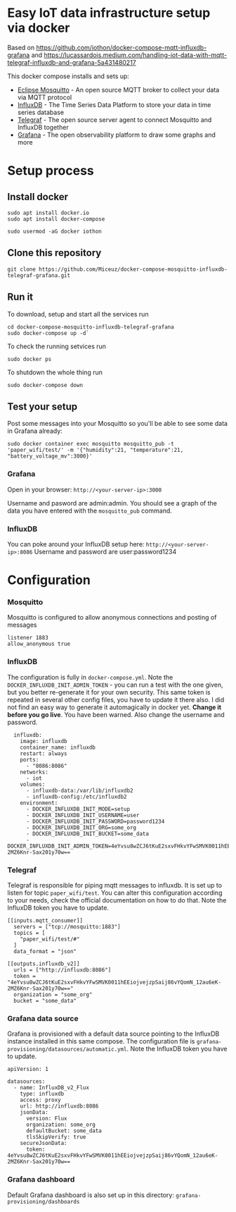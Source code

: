 # Easy IoT data infrastructure setup via docker

Based on https://github.com/iothon/docker-compose-mqtt-influxdb-grafana and https://lucassardois.medium.com/handling-iot-data-with-mqtt-telegraf-influxdb-and-grafana-5a431480217

This docker compose installs and sets up:
- [Eclipse Mosquitto](https://mosquitto.org) - An open source MQTT broker to collect your data via MQTT protocol
- [InfluxDB](https://www.influxdata.com/) - The Time Series Data Platform to store your data in time series database 
- [Telegraf](https://www.influxdata.com/time-series-platform/telegraf/) - The open source server agent to connect Mosquitto and InfluxDB together
- [Grafana](https://grafana.com/) - The open observability platform to draw some graphs and more

# Setup process
## Install docker

```
sudo apt install docker.io
sudo apt install docker-compose 
```

```
sudo usermod -aG docker iothon
```

## Clone this repository

```
git clone https://github.com/Miceuz/docker-compose-mosquitto-influxdb-telegraf-grafana.git
```

## Run it

To download, setup and start all the services run
```
cd docker-compose-mosquitto-influxdb-telegraf-grafana
sudo docker-compose up -d`
```

To check the running setvices run
```
sudo docker ps
```

To shutdown the whole thing run
```
sudo docker-compose down
```

## Test your setup

Post some messages into your Mosquitto so you'll be able to see some data in Grafana already: 
```
sudo docker container exec mosquitto mosquitto_pub -t 'paper_wifi/test/' -m '{"humidity":21, "temperature":21, "battery_voltage_mv":3000}'
```

### Grafana
Open in your browser: 
`http://<your-server-ip>:3000`

Username and pasword are admin:admin. You should see a graph of the data you have entered with the `mosquitto_pub` command.

### InfluxDB
You can poke around your InfluxDB setup here:
`http://<your-server-ip>:8086`
Username and password are user:password1234

# Configuration 
### Mosquitto 
Mosquitto is configured to allow anonymous connections and posting of messages
```
listener 1883
allow_anonymous true
```

### InfluxDB 
The configuration is fully in `docker-compose.yml`. Note the `DOCKER_INFLUXDB_INIT_ADMIN_TOKEN` - you can run a test with the one given, but you better re-generate it for your own security. This same token is repeated in several other config files, you have to update it there also. I did not find an easy way to generate it automagically in docker yet. **Change it before you go live**. You have been warned. Also change the username and password.
```
  influxdb:
    image: influxdb
    container_name: influxdb
    restart: always
    ports:
      - "8086:8086"
    networks:
      - iot
    volumes:
      - influxdb-data:/var/lib/influxdb2
      - influxdb-config:/etc/influxdb2
    environment:
      - DOCKER_INFLUXDB_INIT_MODE=setup
      - DOCKER_INFLUXDB_INIT_USERNAME=user
      - DOCKER_INFLUXDB_INIT_PASSWORD=password1234
      - DOCKER_INFLUXDB_INIT_ORG=some_org
      - DOCKER_INFLUXDB_INIT_BUCKET=some_data
      - DOCKER_INFLUXDB_INIT_ADMIN_TOKEN=4eYvsu8wZCJ6tKuE2sxvFHkvYFwSMVK0011hEEiojvejzpSaij86vYQomN_12au6eK-2MZ6Knr-Sax201y70w==

```

### Telegraf 
Telegraf is responsible for piping mqtt messages to influxdb. It is set up to listen for topic `paper_wifi/test`. You can alter this configuration according to your needs, check the official documentation on how to do that. Note the InfluxDB token you have to update.
```
[[inputs.mqtt_consumer]]
  servers = ["tcp://mosquitto:1883"]
  topics = [
    "paper_wifi/test/#"
  ]
  data_format = "json"

[[outputs.influxdb_v2]]
  urls = ["http://influxdb:8086"]
  token = "4eYvsu8wZCJ6tKuE2sxvFHkvYFwSMVK0011hEEiojvejzpSaij86vYQomN_12au6eK-2MZ6Knr-Sax201y70w=="
  organization = "some_org"
  bucket = "some_data"

```

### Grafana data source 
Grafana is provisioned with a default data source pointing to the InfluxDB instance installed in this same compose. The configuration file is `grafana-provisioning/datasources/automatic.yml`. Note the InfluxDB token you have to update. 
```
apiVersion: 1

datasources:
  - name: InfluxDB_v2_Flux
    type: influxdb
    access: proxy
    url: http://influxdb:8086
    jsonData:
      version: Flux
      organization: some_org
      defaultBucket: some_data
      tlsSkipVerify: true
    secureJsonData:
      token: 4eYvsu8wZCJ6tKuE2sxvFHkvYFwSMVK0011hEEiojvejzpSaij86vYQomN_12au6eK-2MZ6Knr-Sax201y70w==
```

### Grafana dashboard
Default Grafana dashboard is also set up in this directory: `grafana-provisioning/dashboards`

